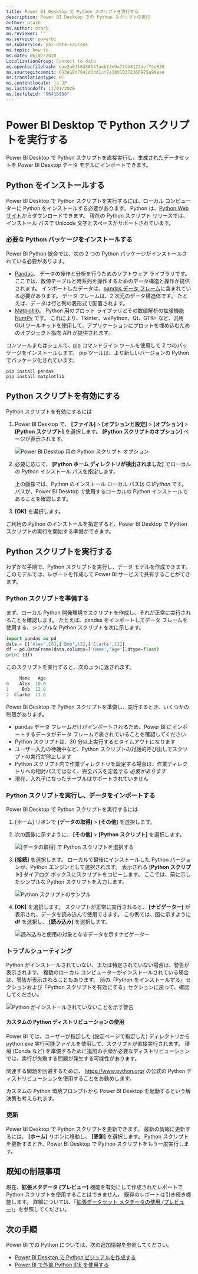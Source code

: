 ```yaml
---
title: Power BI Desktop で Python スクリプトを実行する
description: Power BI Desktop での Python スクリプトの実行
author: otarb
ms.author: otarb
ms.reviewer: ''
ms.service: powerbi
ms.subservice: pbi-data-sources
ms.topic: how-to
ms.date: 06/02/2020
LocalizationGroup: Connect to data
ms.openlocfilehash: eae2a6710d38547aeb13e9a77db8123def74e836
ms.sourcegitcommit: 653e18d7041d3dd1cf7a38010372366975a98eae
ms.translationtype: HT
ms.contentlocale: ja-JP
ms.lasthandoff: 12/01/2020
ms.locfileid: "96410990"
---
```

# <a name="run-python-scripts-in-power-bi-desktop"></a>Power BI Desktop で Python スクリプトを実行する

Power BI Desktop で Python スクリプトを直接実行し、生成されたデータセットを Power BI Desktop データ モデルにインポートできます。

## <a name="install-python"></a>Python をインストールする

Power BI Desktop で Python スクリプトを実行するには、ローカル コンピューターに Python をインストールする必要があります。 Python は、[Python Web サイト](https://www.python.org/)からダウンロードできます。 現在の Python スクリプト リリースでは、インストール パスで Unicode 文字とスペースがサポートされています。

### <a name="install-required-python-packages"></a>必要な Python パッケージをインストールする

Power BI Python 統合では、次の 2 つの Python パッケージがインストールされている必要があります。

* [Pandas](https://pandas.pydata.org/)。 データの操作と分析を行うためのソフトウェア ライブラリです。 ここでは、数値テーブルと時系列を操作するためのデータ構造と操作が提供されます。 インポートしたデータは、[pandas データ フレーム](https://www.tutorialspoint.com/python_pandas/python_pandas_dataframe.htm)に含まれている必要があります。 データ フレームは、2 次元のデータ構造体です。 たとえば、データは行と列の表形式で配置されます。
* [Matplotlib](https://matplotlib.org/)。 Python 用のプロット ライブラリとその数値解析の拡張機能 [NumPy](https://www.numpy.org/) です。 これにより、Tkinter、wxPython、Qt、GTK+ など、汎用 GUI ツールキットを使用して、アプリケーションにプロットを埋め込むためのオブジェクト指向 API が提供されます。

コンソールまたはシェルで、[pip](https://pip.pypa.io/en/stable/) コマンドライン ツールを使用して 2 つのパッケージをインストールします。 pip ツールは、より新しいバージョンの Python でパッケージ化されています。

```CMD
pip install pandas
pip install matplotlib
```

## <a name="enable-python-scripting"></a>Python スクリプトを有効にする

Python スクリプトを有効にするには

1. Power BI Desktop で、 **[ファイル]**  >  **[オプションと設定]**  >  **[オプション]**  >  **[Python スクリプト]** を選択します。 **[Python スクリプトのオプション]** ページが表示されます。

   ![Power BI Desktop 用の Python スクリプト オプション](media/desktop-python-scripts/python-scripts-7.png)

1. 必要に応じて、 **[Python ホーム ディレクトリが検出されました]** でローカルの Python インストール パスを指定します。

   上の画像では、Python のインストール ローカル パスは *C:\Python* です。 パスが、Power BI Desktop で使用するローカルの Python インストールであることを確認します。

1. **[OK]** を選択します。

ご利用の Python のインストールを指定すると、Power BI Desktop で Python スクリプトの実行を開始する準備ができます。

## <a name="run-python-scripts"></a>Python スクリプトを実行する

わずかな手順で、Python スクリプトを実行し、データ モデルを作成できます。 このモデルでは、レポートを作成して Power BI サービスで共有することができます。

### <a name="prepare-a-python-script"></a>Python スクリプトを準備する

まず、ローカル Python 開発環境でスクリプトを作成し、それが正常に実行されることを確認します。 たとえば、pandas をインポートしてデータ フレームを使用する、シンプルな Python スクリプトを次に示します。

```python
import pandas as pd
data = [['Alex',10],['Bob',12],['Clarke',13]]
df = pd.DataFrame(data,columns=['Name','Age'],dtype=float)
print (df)
```

このスクリプトを実行すると、次のように返されます。

```python
     Name   Age
0    Alex  10.0
1     Bob  12.0
2  Clarke  13.0
```

Power BI Desktop で Python スクリプトを準備し、実行するとき、いくつかの制限があります。

* pandas データ フレームだけがインポートされるため、Power BI にインポートするデータがデータ フレームで表されていることを確認してください
* Python スクリプトは、30 分以上実行するとタイムアウトになります
* ユーザー入力の待機中など、Python スクリプトの対話的呼び出しでスクリプトの実行が停止します
* Python スクリプト内で作業ディレクトリを設定する場合は、作業ディレクトリへの相対パスではなく、完全パスを定義する *必要があります*
* 現在、入れ子になったテーブルはサポートされていません

### <a name="run-your-python-script-and-import-data"></a>Python スクリプトを実行し、データをインポートする

Power BI Desktop で Python スクリプトを実行するには

1. [ホーム] リボンで **[データの取得]**  >  **[その他]** を選択します。

1. 次の画像に示すように、 **[その他]**  >  **[Python スクリプト]** を選択します。

   ![[データの取得] で Python スクリプトを選択する](media/desktop-python-scripts/python-scripts-1.png)

1. **[接続]** を選択します。 ローカルで最後にインストールした Python バージョンが、Python エンジンとして選択されます。 表示される **[Python スクリプト]** ダイアログ ボックスにスクリプトをコピーします。 ここでは、前に示したシンプルな Python スクリプトを入力します。

   ![Python スクリプトのサンプル](media/desktop-python-scripts/python-scripts-6.png)

1. **[OK]** を選択します。 スクリプトが正常に実行されると、 **[ナビゲーター]** が表示され、データを読み込んで使用できます。 この例では、図に示すように **df** を選択し、 **[読み込み]** を選択します。

   ![読み込みと使用の対象となるデータを示すナビゲーター](media/desktop-python-scripts/python-scripts-5.png) 

### <a name="troubleshooting"></a>トラブルシューティング

Python がインストールされていない、または特定されていない場合は、警告が表示されます。 複数のローカル コンピューターがインストールされている場合は、警告が表示されることもあります。 前の「Python をインストールする」セクションおよび「Python スクリプトを有効にする」セクションに戻って、確認してください。

![Python がインストールされていないことを示す警告](media/desktop-python-scripts/python-scripts-3.png)

#### <a name="using-custom-python-distributions"></a>カスタムの Python ディストリビューションの使用

Power BI では、ユーザーが指定した (設定ページで指定した) ディレクトリから python.exe 実行可能ファイルを使用して、スクリプトが直接実行されます。 環境 (Conda など) を準備するために追加の手順が必要なディストリビューションでは、実行が失敗する問題が発生する可能性があります。

関連する問題を回避するために、 https://www.python.org/ の公式の Python ディストリビューションを使用することをお勧めします。

カスタムの Python 環境プロンプトから Power BI Desktop を起動するという解決策も考えられます。

### <a name="refresh"></a>更新

Power BI Desktop で Python スクリプトを更新できます。 最新の情報に更新するには、 **[ホーム]** リボンに移動し、 **[更新]** を選択します。 Python スクリプトを更新するとき、Power BI Desktop で Python スクリプトをもう一度実行します。

## <a name="known-limitations"></a>既知の制限事項

現在、**拡張メタデータ (プレビュー)** 機能を有効にして作成されたレポートで Python スクリプトを使用することはできません。 既存のレポートは引き続き機能します。 詳細については、「[拡張データセット メタデータの使用 (プレビュー)](desktop-enhanced-dataset-metadata.md)」を参照してください。 

## <a name="next-steps"></a>次の手順

Power BI での Python については、次の追加情報を参照してください。

* [Power BI Desktop で Python ビジュアルを作成する](desktop-python-visuals.md)
* [Power BI で外部 Python IDE を使用する](desktop-python-ide.md)
